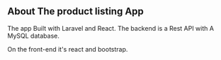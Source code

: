 
## About The product listing App

The app Built with Laravel and React. The backend is a Rest API with A MySQL database.

On the front-end it's react and bootstrap.

